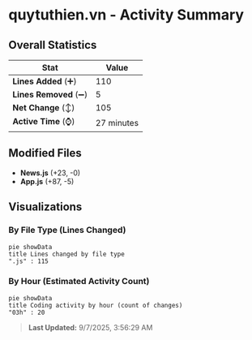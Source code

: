# quytuthien.vn - Activity Summary 

## Overall Statistics

| Stat                   | Value                                                             |
| ---------------------- | ----------------------------------------------------------------- |
| **Lines Added** (➕)   | 110                                          |
| **Lines Removed** (➖) | 5                                        |
| **Net Change** (↕)    | 105                |
| **Active Time** (⌚)   | 27 minutes |


## Modified Files
- **News.js** (+23, -0)
- **App.js** (+87, -5)

## Visualizations

### By File Type (Lines Changed)

```mermaid
pie showData
title Lines changed by file type
".js" : 115
```

### By Hour (Estimated Activity Count)

```mermaid
pie showData
title Coding activity by hour (count of changes)
"03h" : 20
```


> **Last Updated:** 9/7/2025, 3:56:29 AM